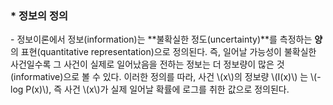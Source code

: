 ### * 정보의 정의

\- 정보이론에서 정보(information)는 **불확실한 정도(uncertainty)**를 측정하는 **양**의 표현(quantitative representation)으로 정의된다. 즉, 일어날 가능성이 불확실한 사건일수록 그 사건이 실제로 일어났음을 전하는 정보는 더 정보량이 많은 것(informative)으로 볼 수 있다. 이러한 정의를 따라, 사건 \\(x\\)의 정보량 \\(I(x)\\) 는 \\(-log P(x)\\), 즉 사건 \\(x\\)가 실제 일어날 확률에 로그를 취한 값으로 정의된다.